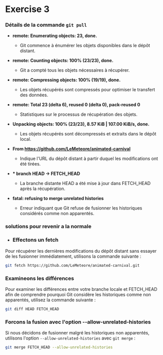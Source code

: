 
# Exercise 3 

### Détails de la commande `git pull`

- **remote: Enumerating objects: 23, done.**
  - Git commence à énumérer les objets disponibles dans le dépôt distant.

- **remote: Counting objects: 100% (23/23), done.**
  - Git a compté tous les objets nécessaires à récupérer.

- **remote: Compressing objects: 100% (19/19), done.**
  - Les objets récupérés sont compressés pour optimiser le transfert des données.

- **remote: Total 23 (delta 6), reused 0 (delta 0), pack-reused 0**
  - Statistiques sur le processus de récupération des objets.

- **Unpacking objects: 100% (23/23), 8.57 KiB | 107.00 KiB/s, done.**
  - Les objets récupérés sont décompressés et extraits dans le dépôt local.

- **From https://github.com/LeMeteore/animated-carnival**
  - Indique l'URL du dépôt distant à partir duquel les modifications ont été tirées.

- **\* branch HEAD -> FETCH_HEAD**
  - La branche distante HEAD a été mise à jour dans FETCH_HEAD après la récupération.

- **fatal: refusing to merge unrelated histories**
  - Erreur indiquant que Git refuse de fusionner les historiques considérés comme non apparentés.



### solutions pour revenir a la normale 

- ### Effectons un fetch

Pour récupérer les dernières modifications du dépôt distant sans essayer de les fusionner immédiatement, utilisons la commande suivante :

```bash
git fetch https://github.com/LeMeteore/animated-carnival.git

```

### Examineons les différences

Pour examiner les différences entre votre branche locale et FETCH_HEAD afin de comprendre pourquoi Git considère les historiques comme non apparentés, utilisez la commande suivante :

```bash
git diff HEAD FETCH_HEAD
```
### Forcons  la fusion avec l'option --allow-unrelated-histories

Si nous décidons de fusionner malgré les historiques non apparentés, utilisons l'option `--allow-unrelated-histories` avec `git merge` :

```bash
git merge FETCH_HEAD --allow-unrelated-histories
```


